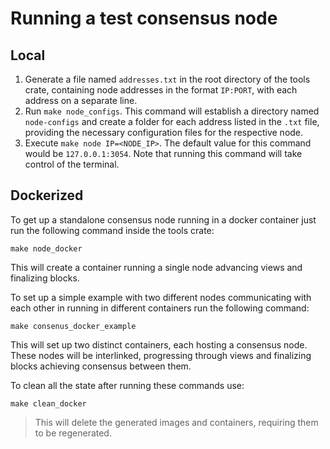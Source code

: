 # Running a test consensus node

## Local

1. Generate a file named `addresses.txt` in the root directory of the tools crate, containing node addresses in the format `IP:PORT`, with each address on a separate line.
2. Run `make node_configs`. This command will establish a directory named `node-configs` and create a folder for each address listed in the `.txt` file, providing the necessary configuration files for the respective node.
3. Execute `make node IP=<NODE_IP>`. The default value for this command would be `127.0.0.1:3054`. Note that running this command will take control of the terminal.

## Dockerized

To get up a standalone consensus node running in a docker container just run the following command inside the tools crate:

`make node_docker`

This will create a container running a single node advancing views and finalizing blocks.

To set up a simple example with two different nodes communicating with each other in running in different containers run the following command:

`make consenus_docker_example`

This will set up two distinct containers, each hosting a consensus node. These nodes will be interlinked, progressing through views and finalizing blocks achieving consensus between them.

To clean all the state after running these commands use:

`make clean_docker`

> This will delete the generated images and containers, requiring them to be regenerated.
